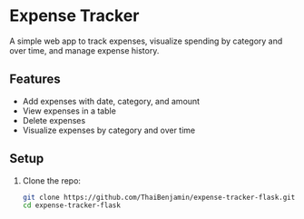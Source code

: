 # Expense Tracker

A simple web app to track expenses, visualize spending by category and over time, and manage expense history.

## Features
- Add expenses with date, category, and amount
- View expenses in a table
- Delete expenses
- Visualize expenses by category and over time

## Setup
1. Clone the repo:
   ```bash
   git clone https://github.com/ThaiBenjamin/expense-tracker-flask.git
   cd expense-tracker-flask
